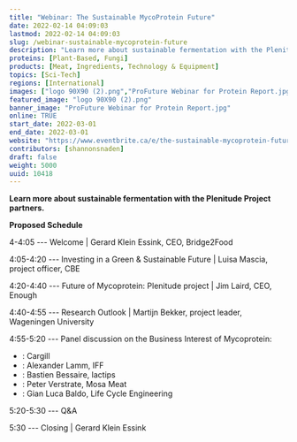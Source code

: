 ```yaml
---
title: "Webinar: The Sustainable MycoProtein Future"
date: 2022-02-14 04:09:03
lastmod: 2022-02-14 04:09:03
slug: /webinar-sustainable-mycoprotein-future
description: "Learn more about sustainable fermentation with the Plenitude Project partners.Proposed Schedule4-4:05 — Welcome | Gerard Klein Essink, CEO, Bridge2Food4:05-4:20 — Investing in a Green & Sustainable Future | Luisa Mascia, project officer, CBE4:20-4:40 — Future of Mycoprotein: Plenitude project | Jim Laird, CEO, Enough4:40-4:55 — Research Outlook | Martijn Bekker, project leader, Wageningen University4:55-5:20 — Panel discussion on the Business Interest of Mycoprotein:"
proteins: [Plant-Based, Fungi]
products: [Meat, Ingredients, Technology & Equipment]
topics: [Sci-Tech]
regions: [International]
images: ["logo 90X90 (2).png","ProFuture Webinar for Protein Report.jpg"]
featured_image: "logo 90X90 (2).png"
banner_image: "ProFuture Webinar for Protein Report.jpg"
online: TRUE
start_date: 2022-03-01
end_date: 2022-03-01
website: "https://www.eventbrite.ca/e/the-sustainable-mycoprotein-future-tickets-259803157237"
contributors: [shannonsnaden]
draft: false
weight: 5000
uuid: 10418
---
```

**Learn more about sustainable fermentation with the Plenitude Project
partners.**

**Proposed Schedule**

4-4:05 --- Welcome \| Gerard Klein Essink, CEO, Bridge2Food

4:05-4:20 --- Investing in a Green & Sustainable Future \| Luisa Mascia,
project officer, CBE

4:20-4:40 --- Future of Mycoprotein: Plenitude project \| Jim Laird,
CEO, Enough

4:40-4:55 --- Research Outlook \| Martijn Bekker, project leader,
Wageningen University

4:55-5:20 --- Panel discussion on the Business Interest of Mycoprotein:

-   : Cargill
-   : Alexander Lamm, IFF
-   : Bastien Bessaire, lactips
-   : Peter Verstrate, Mosa Meat
-   : Gian Luca Baldo, Life Cycle Engineering

5:20-5:30 --- Q&A

5:30 --- Closing \| Gerard Klein Essink
